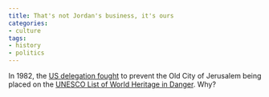 ```yaml
---
title: That's not Jordan's business, it's ours
categories:
- culture
tags:
- history
- politics
---
```


In 1982, the [US delegation fought][1] to prevent the Old City of Jerusalem being placed on the [UNESCO List of World Heritage in Danger][2].  Why?

   [1]: http://whc.unesco.org/archive/repcom82.htm#jerusalem
   [2]: http://whc.unesco.org/toc/mainf4.htm

